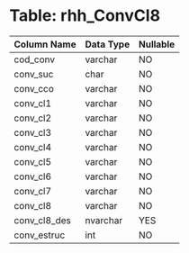 # Table: rhh_ConvCl8

| Column Name | Data Type | Nullable |
|-------------|-----------|----------|
| cod_conv | varchar | NO |
| conv_suc | char | NO |
| conv_cco | varchar | NO |
| conv_cl1 | varchar | NO |
| conv_cl2 | varchar | NO |
| conv_cl3 | varchar | NO |
| conv_cl4 | varchar | NO |
| conv_cl5 | varchar | NO |
| conv_cl6 | varchar | NO |
| conv_cl7 | varchar | NO |
| conv_cl8 | varchar | NO |
| conv_cl8_des | nvarchar | YES |
| conv_estruc | int | NO |
